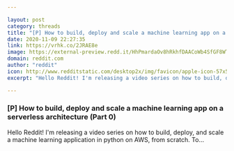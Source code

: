 ```yaml
---

layout: post
category: threads
title: "[P] How to build, deploy and scale a machine learning app on a serverless architecture (Part 0)"
date: 2020-11-09 22:27:35
link: https://vrhk.co/2JRAE8e
image: https://external-preview.redd.it/HhPmardaOv8hRkhfDAACoWb4SfGF8WTnYiy5C-Z1b2g.jpg?width=480&height=251.308900524&auto=webp&crop=480:251.308900524,smart&s=91ab9b83331458f50b284a8e1fd33fb9764fd445
domain: reddit.com
author: "reddit"
icon: http://www.redditstatic.com/desktop2x/img/favicon/apple-icon-57x57.png
excerpt: "Hello Reddit! I'm releasing a video series on how to build, deploy, and scale a machine learning application in python on AWS, from scratch. To..."

---
```


### [P] How to build, deploy and scale a machine learning app on a serverless architecture (Part 0)

Hello Reddit! I'm releasing a video series on how to build, deploy, and scale a machine learning application in python on AWS, from scratch. To...